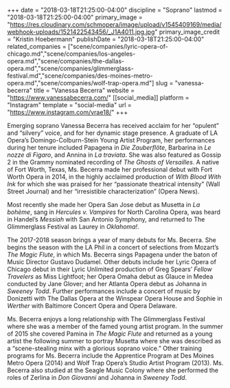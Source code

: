 +++
date = "2018-03-18T21:25:00-04:00"
discipline = "Soprano"
lastmod = "2018-03-18T21:25:00-04:00"
primary_image = "https://res.cloudinary.com/schmopera/image/upload/v1545409169/media/webhook-uploads/1521422543456/_J1A4011.jpg.jpg"
primary_image_credit = "Kristin Hoebermann"
publishDate = "2018-03-18T21:25:00-04:00"
related_companies = ["scene/companies/lyric-opera-of-chicago.md","scene/companies/los-angeles-opera.md","scene/companies/the-dallas-opera.md","scene/companies/glimmerglass-festival.md","scene/companies/des-moines-metro-opera.md","scene/companies/wolf-trap-opera.md"]
slug = "vanessa-becerra"
title = "Vanessa Becerra"
website = "https://www.vanessabecerra.com/"
[[social_media]]
platform = "Instagram"
template = "social-media"
url = "https://www.instagram.com/vrae18/"
+++

Emerging soprano Vanessa Becerra has received acclaim for her “opulent” and “silvery” voice, and for her dynamic stage presence. A graduate of LA Opera’s Domingo-Colburn-Stein Young Artist Program, her performances during her tenure included Papagena in *Die Zauberflöte*, Barbarina in *Le nozze di Figaro*, and Annina in *La traviata*. She was also featured as Gossip 2 in the Grammy nominated recording of *The Ghosts of Versailles*. A native of Fort Worth, Texas, Ms. Becerra made her professional debut with Fort Worth Opera in 2014, in the highly acclaimed production of *With Blood With Ink* for which she was praised for her “passionate theatrical intensity” (Wall Street Journal) and  her “irresistible characterization” (Opera News).

Most recently she made her Opera San Jose debut as Musetta in *La bohème*, sang in *Hercules v. Vampires* for North Carolina Opera, was heard in Handel’s *Messiah* with San Antonio Symphony, and returned to The Glimmerglass Festival as Laurey in *Oklahoma!*.

The 2017-2018 season brings a year of many debuts for Ms. Becerra. She begins the season with the LA Phil in a concert of selections from Mozart’s *The Magic Flute*, in which Ms. Becerra sings Papagena under the baton of Music Director Gustavo Dudamel. Other debuts include her Lyric Opera of Chicago debut in their Lyric Unlimited production of Greg Spears’ *Fellow Travelers* as Miss Lightfoot; her Opera Omaha debut as Glauce in Medea conducted by Jane Glover; and her Atlanta Opera debut as Johanna in *Sweeney Todd*. Further performances include a concert of music by Donizetti with The Dallas Opera at the Winspear Opera House and Sophie in *Werther* with Baltimore Concert Opera and Opera Delaware.

Ms. Becerra enjoys a long relationship with The Glimmerglass Festival where she was a member of the famed young artist program. In the summer of 2015 she covered Pamina in *The Magic Flute* and returned as a young artist the following summer to portray Musetta where she was described as a “scene-stealing minx with a glorious soprano voice.” Other training programs for Ms. Becerra include the Apprentice Program at Des Moines Metro Opera (2014) and Wolf Trap Opera’s Studio Artist Program (2013). Ms. Becerra also studied at the Seagle Music Colony where she performed the roles of Zerlina in *Don Giovanni* and Johanna in *Sweeney Todd*.
